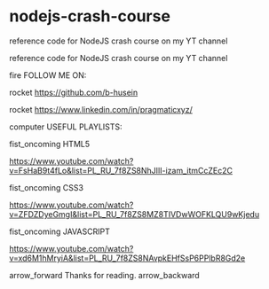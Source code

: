 # nodejs-crash-course
reference code for NodeJS crash course on my YT channel

reference code for NodeJS crash course on my YT channel

fire FOLLOW ME ON:

rocket https://github.com/b-husein

rocket https://www.linkedin.com/in/pragmaticxyz/

computer USEFUL PLAYLISTS:

fist_oncoming HTML5

https://www.youtube.com/watch?v=FsHaB9t4fLo&list=PL_RU_7f8ZS8NhJIlI-izam_itmCcZEc2C

fist_oncoming CSS3

https://www.youtube.com/watch?v=ZFDZDyeGmgI&list=PL_RU_7f8ZS8MZ8TIVDwWOFKLQU9wKjedu

fist_oncoming JAVASCRIPT

https://www.youtube.com/watch?v=xd6M1hMryiA&list=PL_RU_7f8ZS8NAvpkEHfSsP6PPlbR8Gd2e

arrow_forward Thanks for reading. arrow_backward
